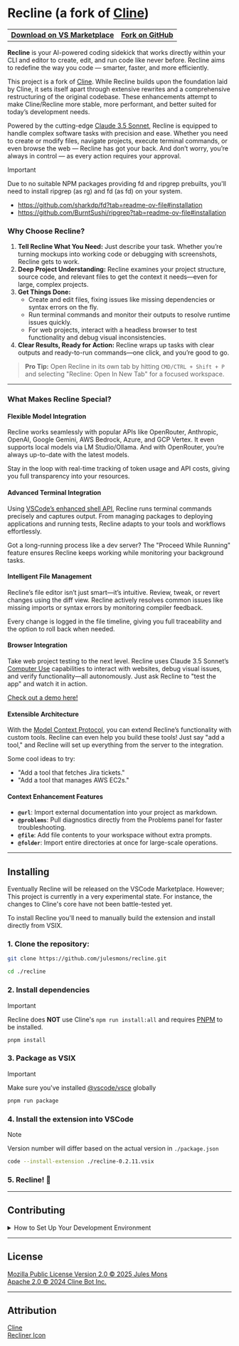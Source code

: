 # Recline (a fork of [Cline](https://github.com/cline/cline))

<div align="center">
<table>
<tbody>
<td align="center">
<a href="https://marketplace.visualstudio.com/items?itemName=julesmons.recline" target="_blank"><strong>Download on VS Marketplace</strong></a>
</td>
<td align="center">
<a href="https://github.com/julesmons/recline" target="_blank"><strong>Fork on GitHub</strong></a>
</td>
</tbody>
</table>
</div>

**Recline** is your AI-powered coding sidekick that works directly within your CLI and editor to create, edit, and run code like never before.
Recline aims to redefine the way you code — smarter, faster, and more efficiently.

This project is a fork of [Cline](https://github.com/cline/cline). While Recline builds upon the foundation laid by Cline, it sets itself apart through extensive rewrites and a comprehensive restructuring of the original codebase.
These enhancements attempt to make Cline/Recline more stable, more performant, and better suited for today’s development needs.

Powered by the cutting-edge [Claude 3.5 Sonnet](https://www-cdn.anthropic.com/fed9cc193a14b84131812372d8d5857f8f304c52/Model_Card_Claude_3_Addendum.pdf), Recline is equipped to handle complex software tasks with precision and ease.
Whether you need to create or modify files, navigate projects, execute terminal commands, or even browse the web — Recline has got your back. And don’t worry, you’re always in control — as every action requires your approval.

> [!IMPORTANT]  
> Due to no suitable NPM packages providing fd and ripgrep prebuilts, you'll need to install ripgrep (as rg) and fd (as fd) on your system.
> 
> - https://github.com/sharkdp/fd?tab=readme-ov-file#installation 
> - https://github.com/BurntSushi/ripgrep?tab=readme-ov-file#installation 

### Why Choose Recline?

1. **Tell Recline What You Need:** Just describe your task. Whether you’re turning mockups into working code or debugging with screenshots, Recline gets to work.
2. **Deep Project Understanding:** Recline examines your project structure, source code, and relevant files to get the context it needs—even for large, complex projects.
3. **Get Things Done:**
    - Create and edit files, fixing issues like missing dependencies or syntax errors on the fly.
    - Run terminal commands and monitor their outputs to resolve runtime issues quickly.
    - For web projects, interact with a headless browser to test functionality and debug visual inconsistencies.
4. **Clear Results, Ready for Action:** Recline wraps up tasks with clear outputs and ready-to-run commands—one click, and you’re good to go.

> **Pro Tip:** Open Recline in its own tab by hitting `CMD/CTRL + Shift + P` and selecting "Recline: Open In New Tab" for a focused workspace.

---

### What Makes Recline Special?

#### Flexible Model Integration
Recline works seamlessly with popular APIs like OpenRouter, Anthropic, OpenAI, Google Gemini, AWS Bedrock, Azure, and GCP Vertex. It even supports local models via LM Studio/Ollama. And with OpenRouter, you’re always up-to-date with the latest models.

Stay in the loop with real-time tracking of token usage and API costs, giving you full transparency into your resources.

#### Advanced Terminal Integration
Using [VSCode’s enhanced shell API](https://code.visualstudio.com/updates/v1_93#_terminal-shell-integration-api), Recline runs terminal commands precisely and captures output. From managing packages to deploying applications and running tests, Recline adapts to your tools and workflows effortlessly.

Got a long-running process like a dev server? The "Proceed While Running" feature ensures Recline keeps working while monitoring your background tasks.

#### Intelligent File Management
Recline’s file editor isn’t just smart—it’s intuitive. Review, tweak, or revert changes using the diff view. Recline actively resolves common issues like missing imports or syntax errors by monitoring compiler feedback.

Every change is logged in the file timeline, giving you full traceability and the option to roll back when needed.

#### Browser Integration
Take web project testing to the next level. Recline uses Claude 3.5 Sonnet’s [Computer Use](https://www.anthropic.com/news/3-5-models-and-computer-use) capabilities to interact with websites, debug visual issues, and verify functionality—all autonomously. Just ask Recline to "test the app" and watch it in action.

[Check out a demo here!](https://x.com/sdrzn/status/1850880547825823989)

#### Extensible Architecture
With the [Model Context Protocol](https://github.com/modelcontextprotocol), you can extend Recline’s functionality with custom tools. Recline can even help you build these tools! Just say "add a tool," and Recline will set up everything from the server to the integration.

Some cool ideas to try:
- "Add a tool that fetches Jira tickets."
- "Add a tool that manages AWS EC2s."

#### Context Enhancement Features
- **`@url`**: Import external documentation into your project as markdown.
- **`@problems`**: Pull diagnostics directly from the Problems panel for faster troubleshooting.
- **`@file`**: Add file contents to your workspace without extra prompts.
- **`@folder`**: Import entire directories at once for large-scale operations.

---

## Installing

Eventually Recline will be released on the VSCode Marketplace.
However; This project is currently in a very experimental state.
For instance, the changes to Cline's core have not been battle-tested yet.

To install Recline you'll need to manually build the extension and install directly from VSIX.

### 1. Clone the repository:
  ```bash
  git clone https://github.com/julesmons/recline.git
  ```
  ```bash
  cd ./recline
  ```
### 2. Install dependencies
  > [!IMPORTANT]  
  > Recline does **NOT** use Cline's `npm run install:all` and requires [PNPM](https://pnpm.io/installation) to be installed.
  ```bash
  pnpm install
  ```
### 3. Package as VSIX 
  > [!IMPORTANT]  
  > Make sure you've installed [@vscode/vsce](https://www.npmjs.com/package/@vscode/vsce) globally
  ```bash
  pnpm run package
  ```
### 4. Install the extension into VSCode
  > [!NOTE]  
  > Version number will differ based on the actual version in `./package.json`
  ```bash
  code --install-extension ./recline-0.2.11.vsix
  ```
### 5. Recline! 🎉

---

## Contributing

<details>
<summary>How to Set Up Your Development Environment</summary>

1. Clone the repository:
    ```bash
    git clone https://github.com/julesmons/recline.git
    ```
2. Open the project in VSCode:
    ```bash
    code recline
    ```
3. Install dependencies for both the extension and the webview GUI:
    ```bash
    pnpm install
    ```
4. Start a development instance:
    - Press `F5` or go to `Run -> Start Debugging` to launch a new VSCode window with Recline loaded.

</details>

---

## License

[Mozilla Public License Version 2.0 © 2025 Jules Mons](./LICENSE.md)  
[Apache 2.0 © 2024 Cline Bot Inc.](./CLINE.LICENSE.md)

---

## Attribution

[Cline](https://cline.bot)  
[Recliner Icon](https://thenounproject.com/creator/iconpai19/)
